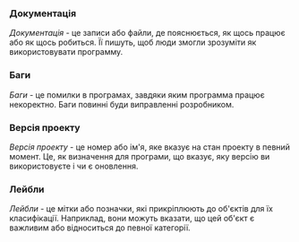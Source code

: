 ### Документація
*Документація* - це записи або файли, де пояснюється, як щось працює або як щось робиться. Її пишуть, щоб люди змогли зрозуміти як використовувати программу.

### Баги
*Баги* - це помилки в програмах, завдяки яким программа працює некоректно. Баги повинні буди виправленні розробником.

### Версія проекту
*Версія проекту* - це номер або ім'я, яке вказує на стан проекту в певний момент. Це, як визначення для програми, що вказує, яку версію ви використовуєте і чи є оновлення.

### Лейбли
*Лейбли* - це мітки або позначки, які прикріплюють до об'єктів для їх класифікації. Наприклад, вони можуть вказати, що цей об'єкт є важливим або відноситься до певної категорії.